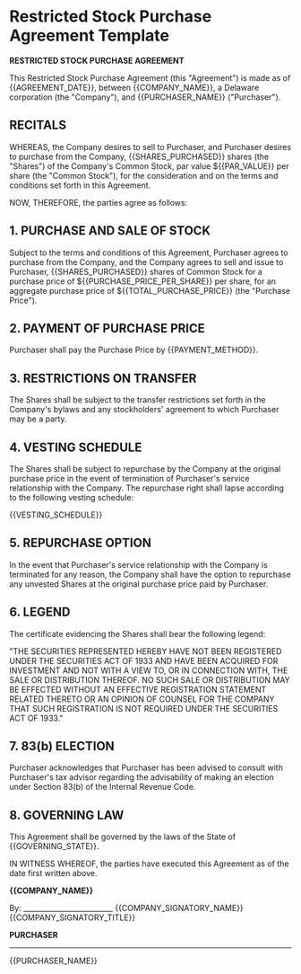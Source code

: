 # Restricted Stock Purchase Agreement Template

**RESTRICTED STOCK PURCHASE AGREEMENT**

This Restricted Stock Purchase Agreement (this "Agreement") is made as of {{AGREEMENT_DATE}}, between {{COMPANY_NAME}}, a Delaware corporation (the "Company"), and {{PURCHASER_NAME}} ("Purchaser").

## RECITALS

WHEREAS, the Company desires to sell to Purchaser, and Purchaser desires to purchase from the Company, {{SHARES_PURCHASED}} shares (the "Shares") of the Company's Common Stock, par value ${{PAR_VALUE}} per share (the "Common Stock"), for the consideration and on the terms and conditions set forth in this Agreement.

NOW, THEREFORE, the parties agree as follows:

## 1. PURCHASE AND SALE OF STOCK

Subject to the terms and conditions of this Agreement, Purchaser agrees to purchase from the Company, and the Company agrees to sell and issue to Purchaser, {{SHARES_PURCHASED}} shares of Common Stock for a purchase price of ${{PURCHASE_PRICE_PER_SHARE}} per share, for an aggregate purchase price of ${{TOTAL_PURCHASE_PRICE}} (the "Purchase Price").

## 2. PAYMENT OF PURCHASE PRICE

Purchaser shall pay the Purchase Price by {{PAYMENT_METHOD}}.

## 3. RESTRICTIONS ON TRANSFER

The Shares shall be subject to the transfer restrictions set forth in the Company's bylaws and any stockholders' agreement to which Purchaser may be a party.

## 4. VESTING SCHEDULE

The Shares shall be subject to repurchase by the Company at the original purchase price in the event of termination of Purchaser's service relationship with the Company. The repurchase right shall lapse according to the following vesting schedule:

{{VESTING_SCHEDULE}}

## 5. REPURCHASE OPTION

In the event that Purchaser's service relationship with the Company is terminated for any reason, the Company shall have the option to repurchase any unvested Shares at the original purchase price paid by Purchaser.

## 6. LEGEND

The certificate evidencing the Shares shall bear the following legend:

"THE SECURITIES REPRESENTED HEREBY HAVE NOT BEEN REGISTERED UNDER THE SECURITIES ACT OF 1933 AND HAVE BEEN ACQUIRED FOR INVESTMENT AND NOT WITH A VIEW TO, OR IN CONNECTION WITH, THE SALE OR DISTRIBUTION THEREOF. NO SUCH SALE OR DISTRIBUTION MAY BE EFFECTED WITHOUT AN EFFECTIVE REGISTRATION STATEMENT RELATED THERETO OR AN OPINION OF COUNSEL FOR THE COMPANY THAT SUCH REGISTRATION IS NOT REQUIRED UNDER THE SECURITIES ACT OF 1933."

## 7. 83(b) ELECTION

Purchaser acknowledges that Purchaser has been advised to consult with Purchaser's tax advisor regarding the advisability of making an election under Section 83(b) of the Internal Revenue Code.

## 8. GOVERNING LAW

This Agreement shall be governed by the laws of the State of {{GOVERNING_STATE}}.

IN WITNESS WHEREOF, the parties have executed this Agreement as of the date first written above.

**{{COMPANY_NAME}}**

By: _________________________
{{COMPANY_SIGNATORY_NAME}}
{{COMPANY_SIGNATORY_TITLE}}

**PURCHASER**

_________________________
{{PURCHASER_NAME}}